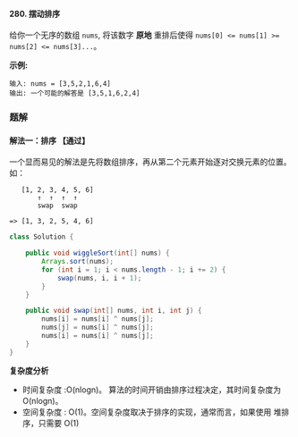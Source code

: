 #### 280. 摆动排序

给你一个无序的数组 `nums`, 将该数字 **原地** 重排后使得 `nums[0] <= nums[1] >= nums[2] <= nums[3]...`。

**示例:**

```shell
输入: nums = [3,5,2,1,6,4]
输出: 一个可能的解答是 [3,5,1,6,2,4]
```

### 题解

#### 解法一：排序 【通过】

一个显而易见的解法是先将数组排序，再从第二个元素开始逐对交换元素的位置。如：

```shell
   [1, 2, 3, 4, 5, 6]
       ↑  ↑  ↑  ↑
       swap  swap

=> [1, 3, 2, 5, 4, 6]
```

```java
class Solution {

    public void wiggleSort(int[] nums) {
        Arrays.sort(nums);
        for (int i = 1; i < nums.length - 1; i += 2) {
            swap(nums, i, i + 1);
        }
    }

    public void swap(int[] nums, int i, int j) {
        nums[i] = nums[i] ^ nums[j];
        nums[j] = nums[i] ^ nums[j];
        nums[i] = nums[i] ^ nums[j];
    }
}
```

**复杂度分析**

* 时间复杂度 :O(nlogn)。
  算法的时间开销由排序过程决定，其时间复杂度为 O(nlogn)。
* 空间复杂度 : O(1)。空间复杂度取决于排序的实现，通常而言，如果使用 堆排序，只需要 O(1)
